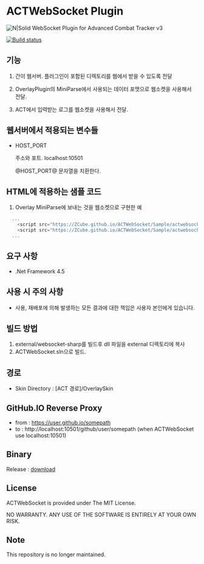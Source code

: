 # ACTWebSocket Plugin
![N|Solid](https://raw.githubusercontent.com/laiglinne-ff/ACTWebSocket/master/logo.png)
WebSocket Plugin for Advanced Combat Tracker v3

[![Build status](https://ci.appveyor.com/api/projects/status/fsp6dwdeqsxp3anw/branch/master?svg=true)](https://ci.appveyor.com/project/ZCube/actwebsocket/branch/master)

## 기능 ##

1. 간이 웹서버.
   플러그인이 포함된 디렉토리를 웹에서 받을 수 있도록 전달

2. OverlayPlugin의 MiniParse에서 사용되는 데이터 포맷으로 웹소켓을 사용해서 전달.
 
3. ACT에서 입력받는 로그를 웹소켓을 사용해서 전달.


## 웹서버에서 적용되는 변수들 ##

* HOST_PORT

  주소와 포트.
  localhost:10501
  
  @HOST_PORT@ 문자열을 치환한다.


## HTML에 적용하는 샘플 코드 ##

1. Overlay MiniParse에 보내는 것을 웹소켓으로 구현한 예
``` javascript
  ...
	<script src="https://ZCube.github.io/ACTWebSocket/Sample/actwebsocket.js"></script>
	<script src="https://ZCube.github.io/ACTWebSocket/Sample/actwebsocket_compat.js"></script>
  ...
```

## 요구 사항 ##

* .Net Framework 4.5

## 사용 시 주의 사항 ##

* 사용, 재배포에 의해 발생하는 모든 결과에 대한 책임은 사용자 본인에게 있습니다.

## 빌드 방법 ##

1. external/websocket-sharp를 빌드후 dll 파일을 external 디렉토리에 복사
2. ACTWebSocket.sln으로 빌드.

## 경로 ##

* Skin Directory : [ACT 경로]/OverlaySkin

## GitHub.IO Reverse Proxy ##

* from : https://user.github.io/somepath
* to : http://localhost:10501/github/user/somepath (when ACTWebSocket use localhost:10501)

## Binary ##

Release : [download](https://github.com/ZCube/ACTWebSocket/releases)

## License ##

ACTWebSocket is provided under The MIT License.

NO WARRANTY. ANY USE OF THE SOFTWARE IS ENTIRELY AT YOUR OWN RISK.

## Note ##

This repository is no longer maintained.
